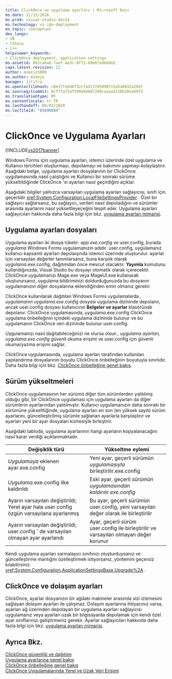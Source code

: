 ```yaml
---
title: ClickOnce ve uygulama ayarları | Microsoft Docs
ms.date: 11/15/2016
ms.prod: visual-studio-dev14
ms.technology: vs-ide-deployment
ms.topic: conceptual
dev_langs:
- VB
- CSharp
- C++
helpviewer_keywords:
- ClickOnce deployment, application settings
ms.assetid: 891caba6-faef-4a3c-8f71-60e6fadb60eb
caps.latest.revision: 12
author: mikejo5000
ms.author: mikejo
manager: jillfra
ms.openlocfilehash: c8e1ffe6d6f32cfad137d5890715a5a0032a29d7
ms.sourcegitcommit: 6cfffa72af599a9d667249caaaa411bb28ea69fd
ms.translationtype: MT
ms.contentlocale: tr-TR
ms.lasthandoff: 09/02/2020
ms.locfileid: "65696684"
---
```

# <a name="clickonce-and-application-settings"></a>ClickOnce ve Uygulama Ayarları
[!INCLUDE[vs2017banner](../includes/vs2017banner.md)]

Windows Forms için uygulama ayarları, istemci üzerinde özel uygulama ve Kullanıcı tercihleri oluşturmayı, depolamayı ve bakımını yapmayı kolaylaştırır. Aşağıdaki belge, uygulama ayarları dosyalarının bir ClickOnce uygulamasında nasıl çalıştığını ve Kullanıcı bir sonraki sürüme yükseltildiğinde ClickOnce 'ın ayarları nasıl geçirdiğini açıklar.  
  
 Aşağıdaki bilgiler yalnızca varsayılan uygulama ayarları sağlayıcısı, sınıfı için geçerlidir <xref:System.Configuration.LocalFileSettingsProvider> . Özel bir sağlayıcı sağlarsanız, bu sağlayıcı, verileri nasıl depoladığını ve sürümler arasında ayarlarını nasıl yükseltleyeceğini tespit eder. Uygulama ayarları sağlayıcıları hakkında daha fazla bilgi için bkz. [uygulama ayarları mimarisi](https://msdn.microsoft.com/library/c8eb2ad0-fac6-4ea2-9140-675a4a44d562).  
  
## <a name="application-settings-files"></a>Uygulama ayarları dosyaları  
 Uygulama ayarları iki dosya tüketir: *app.exe.config ve* user.config, burada *uygulama* Windows Forms uygulamanızın adıdır. user.config, uygulamanız kullanıcı kapsamlı ayarları depolaışında istemci üzerinde oluşturulur. ayarlar için varsayılan değerler tanımlarsanız, buna karşılık olarak *uygulama*.exe.config, dağıtımdan önce mevcut olacaktır. **Yayımla** komutunu kullandığınızda, Visual Studio bu dosyayı otomatik olarak içerecektir. ClickOnce uygulamanızı Mage.exe veya MageUI.exe kullanarak oluşturursanız, uygulama bildiriminizi doldurduğunuzda bu dosyanın uygulamanızın diğer dosyalarına eklendiğinden emin olmanız gerekir.  
  
 ClickOnce kullanılarak dağıtılan Windows Forms uygulamalarda *, uygulamanın uygulama.exe.config dosyası* uygulama dizininde depolanır, ancak user.config dosyası kullanıcının **Belgeler ve ayarlar** klasöründe depolanır. ClickOnce uygulamasında, *uygulama*.exe.config ClickOnce uygulama önbelleğinin içindeki uygulama dizininde bulunur ve bu uygulamanın ClickOnce veri dizininde bulunur user.config.  
  
 Uygulamanızı nasıl dağıtabileceğinizi ne olursa olsun *, uygulama ayarları, uygulama.exe.config güvenli* okuma erişimi ve user.config için güvenli okuma/yazma erişimi sağlar.  
  
 ClickOnce uygulamasında, uygulama ayarları tarafından kullanılan yapılandırma dosyalarının boyutu ClickOnce önbelleğinin boyutuyla sınırlıdır. Daha fazla bilgi için bkz. [ClickOnce önbelleğine genel bakış](../deployment/clickonce-cache-overview.md).  
  
## <a name="version-upgrades"></a>Sürüm yükseltmeleri  
 ClickOnce uygulamasının her sürümü diğer tüm sürümlerden yalıtılmış olduğu gibi, bir ClickOnce uygulaması için uygulama ayarları da diğer sürümlerin ayarlarından yalıtılmıştır. Kullanıcı uygulamanızın daha sonraki bir sürümüne yükselttiğinde, uygulama ayarları en son (en yüksek sayılı) sürüm ayarlarını, güncelleştirilmiş sürümle sağlanan ayarlarla karşılaştırır ve ayarları yeni bir ayar dosyaları kümesiyle birleştirir.  
  
 Aşağıdaki tabloda, uygulama ayarlarının hangi ayarların kopyalanacağını nasıl karar verdiği açıklanmaktadır.  
  
|Değişiklik türü|Yükseltme eylemi|  
|--------------------|--------------------|  
|*Uygulamaya* eklenen ayar.exe.config|Yeni ayar, geçerli sürümün *uygulamasıyla* birleştirilir.exe.config|  
|*Uygulama*.exe.config ilke kaldırıldı|Eski ayar, geçerli *sürümün uygulamasından kaldırılır.exe.config*|  
|Ayarın varsayılan değiştirildi; Yerel ayar hala user.config özgün varsayılana ayarlanmış|Bu ayar, geçerli sürümün user.config, yeni varsayılan değer olarak ile birleştirilir|  
|Ayarın varsayılan değiştirildi; user.config ' de varsayılan olmayan ayar ayarlandı|Ayar, geçerli sürüm user.config ile birleştirilir ve varsayılan olmayan değer korunur|  
  
 Kendi uygulama ayarları sarmalayıcı sınıfınızı oluşturduysanız ve güncelleştirme mantığını özelleştirmek istiyorsanız, yöntemini geçersiz kılabilirsiniz <xref:System.Configuration.ApplicationSettingsBase.Upgrade%2A> .  
  
## <a name="clickonce-and-roaming-settings"></a>ClickOnce ve dolaşım ayarları  
 ClickOnce, ayarlar dosyanızın bir ağdaki makineler arasında sizi izlemesini sağlayan dolaşım ayarları ile çalışmaz. Dolaşım ayarlarına ihtiyacınız varsa, ayarları ağ üzerinden depolayan bir uygulama ayarları sağlayıcısı uygulamanız veya ayarları uzak bir bilgisayarda depolamak için kendi özel ayar sınıflarınızı geliştirmeniz gerekir. Ayarlar sağlayıcıları hakkında daha fazla bilgi için bkz. [uygulama ayarları mimarisi](https://msdn.microsoft.com/library/c8eb2ad0-fac6-4ea2-9140-675a4a44d562).  
  
## <a name="see-also"></a>Ayrıca Bkz.  
 [ClickOnce güvenliği ve dağıtımı](../deployment/clickonce-security-and-deployment.md)   
 [Uygulama ayarlarına genel bakış](https://msdn.microsoft.com/library/0dd8bca5-a6bf-4ac4-8eec-5725d08b38dc)   
 [ClickOnce önbelleğine genel bakış](../deployment/clickonce-cache-overview.md)   
 [ClickOnce Uygulamalarında Yerel ve Uzak Veri Erişimi](../deployment/accessing-local-and-remote-data-in-clickonce-applications.md)
